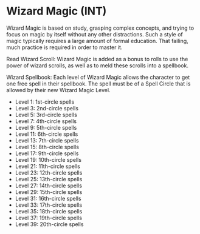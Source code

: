 # Wizard Magic (INT)

Wizard Magic is based on study, grasping complex concepts, and trying to focus on magic by itself without any other distractions. Such a style of magic typically requires a large amount of formal education. That failing, much practice is required in order to master it.

Read Wizard Scroll: Wizard Magic is added as a bonus to rolls to use the power of wizard scrolls, as well as to meld these scrolls into a spellbook.

Wizard Spellbook: Each level of Wizard Magic allows the character to get one free spell in their spellbook. The spell must be of a Spell Circle that is allowed by their new Wizard Magic Level.

- Level 1: 1st-circle spells
- Level 3: 2nd-circle spells
- Level 5: 3rd-circle spells
- Level 7: 4th-circle spells
- Level 9: 5th-circle spells
- Level 11: 6th-circle spells
- Level 13: 7th-circle spells
- Level 15: 8th-circle spells
- Level 17: 9th-circle spells
- Level 19: 10th-circle spells
- Level 21: 11th-circle spells
- Level 23: 12th-circle spells
- Level 25: 13th-circle spells
- Level 27: 14th-circle spells
- Level 29: 15th-circle spells
- Level 31: 16th-circle spells
- Level 33: 17th-circle spells
- Level 35: 18th-circle spells
- Level 37: 19th-circle spells
- Level 39: 20th-circle spells
